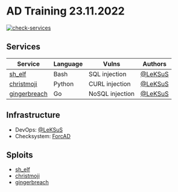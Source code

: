 # AD Training 23.11.2022

[![check-services](https://github.com/LeKSuS-04/ad-training-23-12-2022/actions/workflows/check-services.yml/badge.svg?branch=master&event=push)](https://github.com/LeKSuS-04/ad-training-23-12-2022/actions/workflows/check-services.yml)

## Services

| Service                                | Language | Vulns           | Authors                                 |
| -------------------------------------- | -------- | -------------   | --------------------------------------- |
| [sh_elf](services/sh_elf/)             | Bash     | SQL injection   | [@LeKSuS](https://github.com/LeKSuS-04) |
| [christmoji](services/christmoji/)     | Python   | CURL injection  | [@LeKSuS](https://github.com/LeKSuS-04) |
| [gingerbreach](services/gingerbreach/) | Go       | NoSQL injection | [@LeKSuS](https://github.com/LeKSuS-04) |

## Infrastructure

- DevOps: [@LeKSuS](https://github.com/LeKSuS-04)
- Checksystem: [ForcAD](https://github.com/pomo-mondreganto/ForcAD)

## Sploits

- [sh_elf](/sploits/sh_elf/)
- [christmoji](/sploits/christmoji/)
- [gingerbreach](/sploits/gingerbreach/)

